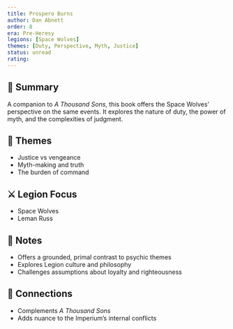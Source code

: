 ```yaml
---
title: Prospero Burns  
author: Dan Abnett  
order: 8  
era: Pre-Heresy  
legions: [Space Wolves]  
themes: [Duty, Perspective, Myth, Justice]  
status: unread  
rating:  
---
```


## 🧭 Summary  
A companion to *A Thousand Sons*, this book offers the Space Wolves’ perspective on the same events. It explores the nature of duty, the power of myth, and the complexities of judgment.

## 🧠 Themes  
- Justice vs vengeance  
- Myth-making and truth  
- The burden of command  

## ⚔️ Legion Focus  
- Space Wolves  
- Leman Russ  

## 📝 Notes  
- Offers a grounded, primal contrast to psychic themes  
- Explores Legion culture and philosophy  
- Challenges assumptions about loyalty and righteousness  

## 🔗 Connections  
- Complements *A Thousand Sons*  
- Adds nuance to the Imperium’s internal conflicts  